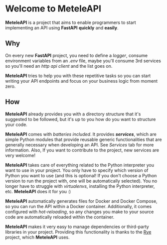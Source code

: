 # Welcome to MeteleAPI

**MeteleAPI** is a project that aims to enable programmers to start implementing an API using **FastAPI** **quickly** and **easily**.

## Why

On every new **FastAPI** project, you need to define a *logger*, consume environment variables from an *.env* file, maybe you'll consume 3rd services so you'll need an *http api client* and the list goes on.

**MeteleAPI** tries to help you with these repetitive tasks so you can start writing your API endpoints and focus on your business logic from moment zero.

## How

**MeteleAPI** already provides you with a directory structure that it's suggested to be followed, but it's up to you how do you want to structure your code.

**MeteleAPI** comes with *batteries included*. It provides ***services***, which are simple Python modules that provide reusable generic functionalities that are generally necessary when developing an API. See *Services* tab for more information. Also, If you want to contribute to the project, new services are very welcome!

**MeteleAPI** takes care of everything related to the Python interpreter you want to use in your project. You only have to specify which version of Python you want to use (and this is optional! If you don't choose a Python version to run the project with, one will be automatically selected). You no longer have to struggle with *virtualenvs*, installing the Python interpreter, etc. **MeteleAPI** does it for you :)

**MeteleAPI** automatically generates files for Docker and Docker Compose, so you can run the API within a Docker container. Additionally, it comes configured with *hot-reloading*, so any changes you make to your source code are automatically reloaded within the container.

**MeteleAPI** makes it very easy to manage dependencies or third-party libraries in your project. Providing this functionality is thanks to the [Rye](http://rye-up.com) project, which **MeteleAPI** uses.